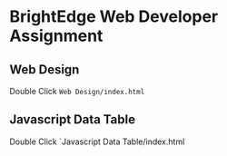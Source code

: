 # BrightEdge Web Developer Assignment



## Web Design

Double Click `Web Design/index.html`

## Javascript Data Table

Double Click `Javascript Data Table/index.html
